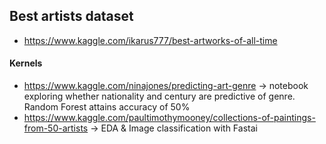 ## Best artists dataset
* https://www.kaggle.com/ikarus777/best-artworks-of-all-time

#### Kernels
* https://www.kaggle.com/ninajones/predicting-art-genre -> notebook exploring whether nationality and century are predictive of genre. Random Forest attains accuracy of 50%
* https://www.kaggle.com/paultimothymooney/collections-of-paintings-from-50-artists -> EDA & Image classification with Fastai